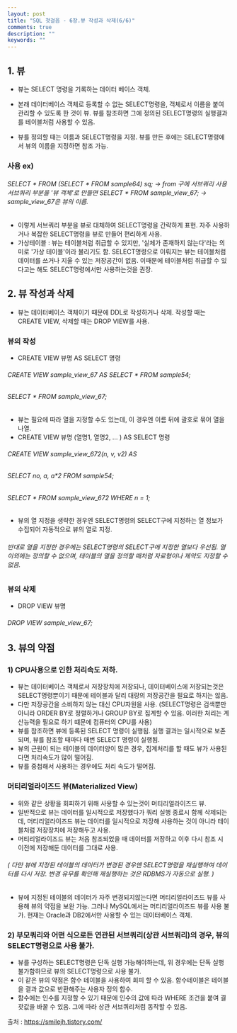```yaml
---
layout: post
title: "SQL 첫걸음 - 6장.뷰 작성과 삭제(6/6)" 
comments: true
description: ""
keywords: ""
---
```


## 1. 뷰

- 뷰는 SELECT 명령을 기록하는 데이터 베이스 객체.

- 본래 데이터베이스 객체로 등록할 수 없는 SELECT명령을, 객체로서 이름을 붙여 관리할 수 있도록 한 것이 뷰. 뷰를 참조하면 그에 정의된 SELECT명령의 실행결과를 테이블처럼 사용할 수 있음. 

- 뷰를 정의할 때는 이름과 SELECT명령을 지정. 뷰를 만든 후에는 SELECT명령에서 뷰의 이름을 지정하면 참조 가능.


### 사용 ex) 

 ###### SELECT * FROM (SELECT * FROM sample64) sq;   -> from 구에 서브쿼리 사용 서브쿼리 부분을 '뷰 객체'로 만들면 SELECT * FROM sample_view_67;  -> sample_view_67은 뷰의 이름. 

- 이렇게 서브쿼리 부분을 뷰로 대체하여 SELECT명령을 간략하게 표현. 자주 사용하거나 복잡한 SELECT명령을 뷰로 만들어 편리하게 사용.
- 가상테이블 : 뷰는 테이블처럼 취급할 수 있지만, '실체가 존재하지 않는다'라는 의미로 '가상 테이블'이라 불리기도 함. SELECT명령으로 이뤄지는 뷰는 테이블처럼 데이터를 쓰거나 지울 수 있는 저장공간이 없음. 이때문에 테이블처럼 취급할 수 있다고는 해도 SELECT명령에서만 사용하는것을 권장. 


## 2. 뷰 작성과 삭제

- 뷰는 데이터베이스 객체이기 때문에 DDL로 작성하거나 삭제. 작성할 때는 CREATE VIEW, 삭제할 때는 DROP VIEW를 사용.

### 뷰의 작성
- CREATE VIEW 뷰명 AS SELECT 명령

###### CREATE VIEW sample_view_67 AS SELECT * FROM sample54;
###### SELECT * FROM sample_view_67;

- 뷰는 필요에 따라 열을 지정할 수도 있는데, 이 경우엔 이름 뒤에 괄호로 묶어 열을 나열. 
- CREATE VIEW 뷰명 (열명1, 열명2, ... ) AS SELECT 명령 

###### CREATE VIEW sample_view_672(n, v, v2) AS 
###### SELECT no, a, a*2 FROM sample54;
###### SELECT * FROM sample_view_672 WHERE n = 1; 

- 뷰의 열 지정을 생략한 경우엔 SELECT명령의 SELECT구에 지정하는 열 정보가 수집되어 자동적으로 뷰의 열로 지정.

###### 반대로 열을 지정한 경우에는 SELECT명령의 SELECT구에 지정한 열보다 우선됨. 열 이외에는 정의할 수 없으며, 테이블의 열을 정의할 때처럼 자료형이나 제약도 지정할 수 없음.


### 뷰의 삭제 
- DROP VIEW 뷰명
###### DROP VIEW sample_view_67;


## 3. 뷰의 약점

### 1) CPU사용으로 인한 처리속도 저하.

- 뷰는 데이터베이스 객체로서 저장장치에 저장되나, 데이터베이스에 저장되는것은 SELECT명령뿐이기 때문에 테이블과 달리 대량의 저장공간을 필요로 하지는 않음. 
- 다만 저장공간을 소비하지 않는 대신 CPU자원을 사용. (SELECT명령은 검색뿐만 아니라 ORDER BY로 정렬하거나 GROUP BY로 집계할 수 있음. 이러한 처리는 계산능력을 필요로 하기 떄문에 컴퓨터의 CPU를 사용) 
- 뷰를 참조하면 뷰에 등록된 SELECT 명령이 실행됨. 실행 결과는 일시적으로 보존되며, 뷰를 참조할 때마다 매번 SELECT 명령이 실행됨. 
- 뷰의 근원이 되는 테이블의 데이터양이 많은 경우, 집계처리를 할 때도 뷰가 사용된다면 처리속도가 많이 떨어짐. 
- 뷰를 중첩해서 사용하는 경우에도 처리 속도가 떨어짐. 

### 머티리얼라이즈드 뷰(Materialized View) 

- 위와 같은 상황을 회피하기 위해 사용할 수 있는것이 머티리얼라이즈드 뷰.  
- 일반적으로 뷰는 데이터를 일시적으로 저장했다가 쿼리 실행 종료시 함께 삭제되는데, 머티리얼라이즈드 뷰는 데이터를 일시적으로 저장해 사용하는 것이 아니라 테이블처럼 저장장치에 저장해두고 사용. 
- 머티리얼라이즈드 뷰는 처음 참조되었을 때 데이터를 저장하고 이후 다시 참조 시 이전에 저장해둔 데이터를 그대로 사용. 

###### ( 다만 뷰에 지정된 테이블의 데이터가 변경된 경우엔 SELECT명령을 재실행하여 데이터를 다시 저장. 변경 유무를 확인해 재실행하는 것은 RDBMS가 자동으로 실행. ) 

- 뷰에 지정된 테이블의 데이터가 자주 변경되지않는다면 머티리얼라이즈드 뷰를 사용해 뷰의 약점을 보완 가능. 그러나 MySQL에서는 머티리얼라이즈드 뷰를 사용 불가. 현재는 Oracle과 DB2에서만 사용할 수 있는 데이터베이스 객체. 

### 2) 부모쿼리와 어떤 식으로든 연관된 서브쿼리(상관 서브쿼리)의 경우, 뷰의 SELECT명령으로 사용 불가. 

- 뷰를 구성하는 SELECT명령은 단독 실행 가능해야하는데,  위 경우에는 단독 실행 불가함하므로 뷰의 SELECT명령으로 사용 불가. 
- 이 같은 뷰의 약점은 함수 테이블을 사용하여 회피 할 수 있음. 함수테이블은 테이블을 결과 값으로 반환해주는 사용자 정의 함수.
- 함수에는 인수를 지정할 수 있기 때문에 인수의 값에 따라 WHERE 조건을 붙여 결괏값을 바꿀 수 있음. 그에 따라 상관 서브쿼리처럼 동작할 수 있음. 


출처 : https://smilejh.tistory.com/